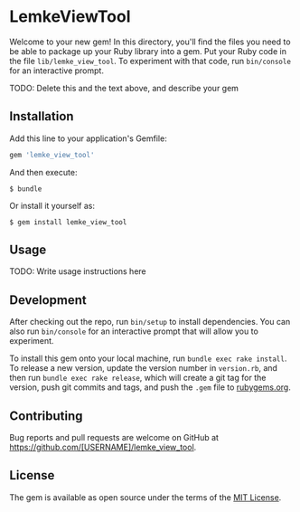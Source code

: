 # LemkeViewTool

Welcome to your new gem! In this directory, you'll find the files you need to be able to package up your Ruby library into a gem. Put your Ruby code in the file `lib/lemke_view_tool`. To experiment with that code, run `bin/console` for an interactive prompt.

TODO: Delete this and the text above, and describe your gem

## Installation

Add this line to your application's Gemfile:

```ruby
gem 'lemke_view_tool'
```

And then execute:

    $ bundle

Or install it yourself as:

    $ gem install lemke_view_tool

## Usage

TODO: Write usage instructions here

## Development

After checking out the repo, run `bin/setup` to install dependencies. You can also run `bin/console` for an interactive prompt that will allow you to experiment.

To install this gem onto your local machine, run `bundle exec rake install`. To release a new version, update the version number in `version.rb`, and then run `bundle exec rake release`, which will create a git tag for the version, push git commits and tags, and push the `.gem` file to [rubygems.org](https://rubygems.org).

## Contributing

Bug reports and pull requests are welcome on GitHub at https://github.com/[USERNAME]/lemke_view_tool.


## License

The gem is available as open source under the terms of the [MIT License](http://opensource.org/licenses/MIT).


